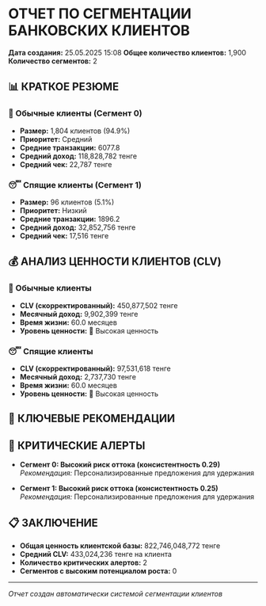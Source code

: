 # ОТЧЕТ ПО СЕГМЕНТАЦИИ БАНКОВСКИХ КЛИЕНТОВ
**Дата создания:** 25.05.2025 15:08
**Общее количество клиентов:** 1,900
**Количество сегментов:** 2

## 📊 КРАТКОЕ РЕЗЮМЕ

### 🔄 Обычные клиенты (Сегмент 0)
- **Размер:** 1,804 клиентов (94.9%)
- **Приоритет:** Средний
- **Средние транзакции:** 6077.8
- **Средний доход:** 118,828,782 тенге
- **Средний чек:** 22,787 тенге

### 😴 Спящие клиенты (Сегмент 1)
- **Размер:** 96 клиентов (5.1%)
- **Приоритет:** Низкий
- **Средние транзакции:** 1896.2
- **Средний доход:** 32,852,756 тенге
- **Средний чек:** 17,516 тенге

## 💰 АНАЛИЗ ЦЕННОСТИ КЛИЕНТОВ (CLV)

### 🔄 Обычные клиенты
- **CLV (скорректированный):** 450,877,502 тенге
- **Месячный доход:** 9,902,399 тенге
- **Время жизни:** 60.0 месяцев
- **Уровень ценности:** 🌟 Высокая ценность

### 😴 Спящие клиенты
- **CLV (скорректированный):** 97,531,618 тенге
- **Месячный доход:** 2,737,730 тенге
- **Время жизни:** 60.0 месяцев
- **Уровень ценности:** 🌟 Высокая ценность

## 🎯 КЛЮЧЕВЫЕ РЕКОМЕНДАЦИИ

## 🚨 КРИТИЧЕСКИЕ АЛЕРТЫ

- **Сегмент 0: Высокий риск оттока (консистентность 0.29)**
  *Рекомендация:* Персонализированные предложения для удержания

- **Сегмент 1: Высокий риск оттока (консистентность 0.25)**
  *Рекомендация:* Персонализированные предложения для удержания

## 📋 ЗАКЛЮЧЕНИЕ

- **Общая ценность клиентской базы:** 822,746,048,772 тенге
- **Средний CLV:** 433,024,236 тенге на клиента
- **Количество критических алертов:** 2
- **Сегментов с высоким потенциалом роста:** 0

---
*Отчет создан автоматически системой сегментации клиентов*